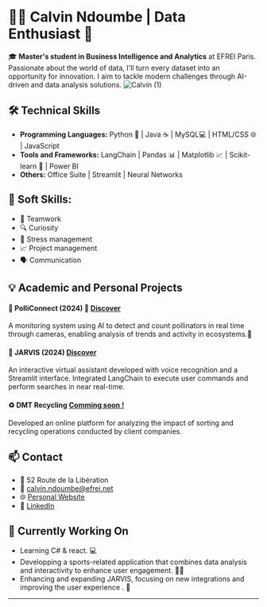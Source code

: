 # 👨‍💻 Calvin Ndoumbe | Data Enthusiast 🚀

🎓 **Master's student in Business Intelligence and Analytics** at EFREI Paris. Passionate about the world of data, I'll turn every dataset into an opportunity for innovation. I aim to tackle modern challenges through AI-driven and data analysis solutions.
![Calvin (1)](https://github.com/user-attachments/assets/a670602d-0618-4c98-956a-936de0239d98)

## 🛠️ **Technical Skills**

- **Programming Languages:** Python 🐍 | Java ☕ | MySQL💻 | HTML/CSS 🌐 | JavaScript
- **Tools and Frameworks:** LangChain | Pandas 📊 | Matplotlib 📈 | Scikit-learn 🤖 | Power BI
- **Others:** Office Suite | Streamlit | Neural Networks

## 🌟 **Soft Skills:**
- 🤝 Teamwork
- 🔍 Curiosity
- 🧘 Stress management
- 📈 Project management
- 🗣️ Communication

## 💡 **Academic and Personal Projects**

#### 🐝 **PolliConnect** (2024) 🔗 [Discover](https://calvinndmb.eu/polliconnect)   
A monitoring system using AI to detect and count pollinators in real time through cameras, enabling analysis of trends and activity in ecosystems.🌱  

#### 🤖 **JARVIS** (2024)  [Discover](https://calvinndmb.eu/jarvis)   
An interactive virtual assistant developed with voice recognition and a Streamlit interface. Integrated LangChain to execute user commands and perform searches in near real-time.   

#### ♻️ **DMT Recycling**  [Comming soon !]()
Developed an online platform for analyzing the impact of sorting and recycling operations conducted by client companies.  

## 📫 **Contact**

- 📍 52 Route de la Libération  
- 📧 [calvin.ndoumbe@efrei.net](mailto:calvin.ndoumbe@efrei.net)  
- 🌐 [Personal Website](https://calvinndmb.eu/)  
- 🔗 [LinkedIn](https://www.linkedin.com/in/c-ndm)  

## **🚀 Currently Working On** ##
- Learning C# & react. 💻
- Developping a sports-related application that combines data analysis and interactivity to enhance user engagement. 🏋️‍♂️
- Enhancing and expanding JARVIS, focusing on new integrations and improving the user experience . 🤖

---

